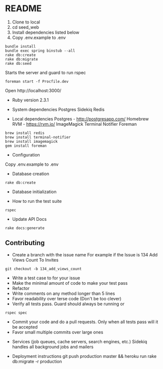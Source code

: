 # README

1. Clone to local
2. cd seed_web
3. Install dependencies listed below
4. Copy .env.example to .env

```
bundle install
bundle exec spring binstub --all
rake db:create
rake db:migrate
rake db:seed
```

Starts the server and guard to run rspec
```
foreman start -f Procfile.dev
```
Open http://localhost:3000/

* Ruby version 2.3.1

* System dependencies
Postgres
Sidekiq
Redis

* Local dependencies
Postgres - http://postgresapp.com/
Homebrew
RVM - https://rvm.io/
ImageMagick 
Terminal Notifier
Foreman

```
brew install redis
brew install terminal-notifier
brew install imagemagick
gem install foreman
```


* Configuration

Copy .env.example to .env

* Database creation

```
rake db:create
```

* Database initialization

* How to run the test suite

```
rspec
```

* Update API Docs
```
rake docs:generate
```

Contributing
------------

-   Create a branch with the issue name
For example if the Issue is 134 Add Views Count To Invites

```
git checkout -b 134_add_views_count
```

-   Write a test case to for your issue
-   Make the minimal amount of code to make your test pass
-   Refactor
-   Write comments on any method longer than 5 lines
-   Favor readability over terse code (Don't be too clever)
-   Verify all tests pass. Guard should always be running or
```
rspec spec
```

-   Commit your code and do a pull requests. Only when all tests pass will it be accepted
-   Favor small multiple commits over large ones

* Services (job queues, cache servers, search engines, etc.)
Sidekiq handles all background jobs and mailers


* Deployment instructions
git push production master && heroku run rake db:migrate -r production

